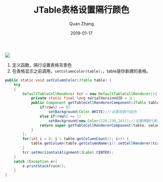 ﻿---
layout: post
title: "JTable表格设置隔行颜色"
date: 2019-01-17
categories: Java
tags: Java
author: Quan Zhang
---

![](/images/blog/2019017/1.jpg)

1.  定义函数，隔行设置表格背景色
2. 在表格显示之前调用，`setColumnColor(table);`，table是你新建的表格。

```java
public static void setColumnColor(JTable table) {
	try
	{
		DefaultTableCellRenderer tcr = new DefaultTableCellRenderer(){
			private static final long serialVersionUID = 1L;
			public Component getTableCellRendererComponent(JTable table,Object value, boolean isSelected, boolean hasFocus,int row, int column){
				if(row%2 == 0)
					setBackground(Color.WHITE);//设置奇数行底色
				else if(row%2 == 1)
					setBackground(new Color(220,230,241));//设置偶数行底色
				return super.getTableCellRendererComponent(table, value,isSelected, hasFocus, row, column);
			}
		};
		for(int i = 0; i < table.getColumnCount(); i++) {
			table.getColumn(table.getColumnName(i)).setCellRenderer(tcr);
		}
		tcr.setHorizontalAlignment(JLabel.CENTER);
	}
	catch (Exception e){
		e.printStackTrace();
	}
}
```


